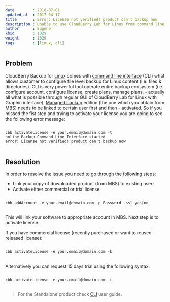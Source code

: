 ```yaml
---
date        : 2016-07-01
updated_at  : 2017-04-17
title       : Error: License not verified! product can't backup now
description : Unable to use CloudBerry Lab for Linux from command line with: «Error: License not verified! product can't backup now»
author      : Eugene
kbid        : 1029
weight      : 1029
tags        : [linux, cli]
---
```

## Problem

CloudBerry Backup for [Linux][1f46d3be] comes with [command line interface][4ac3b676] (CLI) what allows customer to configure file level backup for Linux content (i.e. files & directories). CLI is very powerful tool operate entire backup ecosystem (i.e. configure account, configure license, create plans, manage plans, - actually all what is possible through regular GUI of CloudBerry Lab for Linux with Graphic interface). [Managed backup][f239e3e0] edition (the one which you obtain from MBS) needs to be linked to certain user first and then - activated. So if you missed the fist step and trying to activate your license you are going to see the following error message:

<pre>
<code class="language-bash command-line" data-host="localhost">
cbb activateLicense -e your.email@domain.com -t
online Backup Command Line Interface started
error: License not verified! product can't backup now
</code>
</pre>

## Resolution

In order to resolve the issue you need to go through the following steps:

*  Link your copy of downloaded product (from MBS) to existing user;
*  Activate either commercial or trial license.

<pre>
<code class="language-bash command-line" data-host="localhost">
cbb addAccount -e your.email@domain.com -p Password -ssl yes|no
</code>
</pre>

This will link your software to appropriate account in MBS. Next step is to activate license.

If you have commercial license (recently purchased or want to reused released license):

<pre>
<code class="language-bash command-line" data-host="localhost">
cbb activateLicense -e your.email@domain.com -k <license_key>
</code>
</pre>

Alternatively you can request 15 days trial using the following syntax:

<pre>
<code class="language-bash command-line" data-host="localhost">
cbb activateLicense -e your.email@domain.com -t
</code>
</pre>

> For the Standalone product check [CLI](https://www.cloudberrylab.com/backup/cmd-linux.aspx) user guide.

  [1f46d3be]: http://www.cloudberrylab.com/backuplinux.aspx "CloudBerry Lab for Linux OS"
  [4ac3b676]: http://www.cloudberrylab.com/backupcmd_nix.aspx "Command Line Interface for Linux"
  [f239e3e0]: http://www.cloudberrylab.com/managed-online-backup-service-amazon-s3-azure.aspx "Managed backup"
